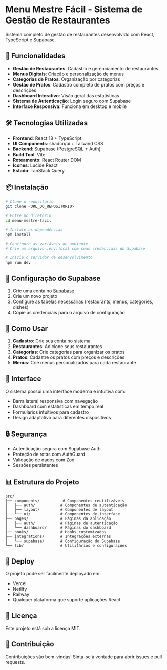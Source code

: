 # Menu Mestre Fácil - Sistema de Gestão de Restaurantes

Sistema completo de gestão de restaurantes desenvolvido com React, TypeScript e Supabase.

## 🚀 Funcionalidades

- **Gestão de Restaurantes**: Cadastro e gerenciamento de restaurantes
- **Menus Digitais**: Criação e personalização de menus
- **Categorias de Pratos**: Organização por categorias
- **Gestão de Pratos**: Cadastro completo de pratos com preços e descrições
- **Dashboard Interativo**: Visão geral das estatísticas
- **Sistema de Autenticação**: Login seguro com Supabase
- **Interface Responsiva**: Funciona em desktop e mobile

## 🛠️ Tecnologias Utilizadas

- **Frontend**: React 18 + TypeScript
- **UI Components**: shadcn/ui + Tailwind CSS
- **Backend**: Supabase (PostgreSQL + Auth)
- **Build Tool**: Vite
- **Roteamento**: React Router DOM
- **Ícones**: Lucide React
- **Estado**: TanStack Query

## 📦 Instalação

```bash
# Clone o repositório
git clone <URL_DO_REPOSITORIO>

# Entre no diretório
cd menu-mestre-facil

# Instale as dependências
npm install

# Configure as variáveis de ambiente
# Crie um arquivo .env.local com suas credenciais do Supabase

# Inicie o servidor de desenvolvimento
npm run dev
```

## 🔧 Configuração do Supabase

1. Crie uma conta no [Supabase](https://supabase.com)
2. Crie um novo projeto
3. Configure as tabelas necessárias (restaurants, menus, categories, dishes)
4. Copie as credenciais para o arquivo de configuração

## 📱 Como Usar

1. **Cadastro**: Crie sua conta no sistema
2. **Restaurantes**: Adicione seus restaurantes
3. **Categorias**: Crie categorias para organizar os pratos
4. **Pratos**: Cadastre os pratos com preços e descrições
5. **Menus**: Crie menus personalizados para cada restaurante

## 🎨 Interface

O sistema possui uma interface moderna e intuitiva com:
- Barra lateral responsiva com navegação
- Dashboard com estatísticas em tempo real
- Formulários intuitivos para cadastro
- Design adaptativo para diferentes dispositivos

## 🔒 Segurança

- Autenticação segura com Supabase Auth
- Proteção de rotas com AuthGuard
- Validação de dados com Zod
- Sessões persistentes

## 📊 Estrutura do Projeto

```
src/
├── components/          # Componentes reutilizáveis
│   ├── auth/           # Componentes de autenticação
│   ├── layout/         # Componentes de layout
│   └── ui/             # Componentes de interface
├── pages/              # Páginas da aplicação
│   ├── auth/           # Páginas de autenticação
│   └── dashboard/      # Páginas do dashboard
├── hooks/              # Hooks customizados
├── integrations/       # Integrações externas
│   └── supabase/       # Configuração do Supabase
└── lib/                # Utilitários e configurações
```

## 🚀 Deploy

O projeto pode ser facilmente deployado em:
- Vercel
- Netlify
- Railway
- Qualquer plataforma que suporte aplicações React

## 📝 Licença

Este projeto está sob a licença MIT.

## 🤝 Contribuição

Contribuições são bem-vindas! Sinta-se à vontade para abrir issues e pull requests.
